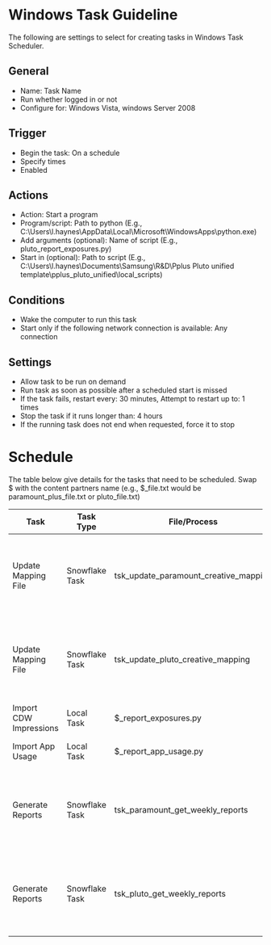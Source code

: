 # Windows Task Guideline
The following are settings to select for creating tasks in Windows Task Scheduler.

## General
- Name: Task Name
- Run whether logged in or not
- Configure for: Windows Vista, windows Server 2008

## Trigger
- Begin the task: On a schedule
- Specify times
- Enabled

## Actions
- Action: Start a program
- Program/script: Path to python (E.g., C:\Users\l.haynes\AppData\Local\Microsoft\WindowsApps\python.exe)
- Add arguments (optional): Name of script (E.g., pluto_report_exposures.py) 
- Start in (optional): Path to script (E.g., C:\Users\l.haynes\Documents\Samsung\R&D\Pplus Pluto unified template\pplus_pluto_unified\local_scripts)

## Conditions
- Wake the computer to run this task
- Start only if the following network connection is available: Any connection

## Settings
- Allow task to be run on demand
- Run task as soon as possible after a scheduled start is missed
- If the task fails, restart every: 30 minutes, Attempt to restart up to: 1 times
- Stop the task if it runs longer than: 4 hours
- If the running task does not end when requested, force it to stop



# Schedule
The table below give details for the tasks that need to be scheduled. Swap $ with the content partners name (e.g., $_file.txt would be paramount_plus_file.txt or pluto_file.txt)

|Task|Task Type|File/Process|Frequency|Time|
|--|--|--|--|--|
|Update Mapping File|Snowflake Task|tsk_update_paramount_creative_mapping|Sunday|8 PM CST / Mon 2 AM UTC|
|Update Mapping File|Snowflake Task|tsk_update_pluto_creative_mapping|Sunday|8 PM CST / Mon 2 AM UTC|
|Import CDW Impressions|Local Task|$_report_exposures.py|Daily|11 PM CST|
|Import App Usage|Local Task|$_report_app_usage.py|Daily|3 AM CST|
|Generate Reports|Snowflake Task|tsk_paramount_get_weekly_reports|Monday|7 AM CST / Mon 1 PM UTC|
|Generate Reports|Snowflake Task|tsk_pluto_get_weekly_reports|Monday|7 AM CST / Mon 1 PM UTC|


